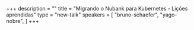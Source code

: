 +++
description = ""
title = "Migrando o Nubank para Kubernetes - Lições aprendidas"
type = "new-talk"
speakers = [
        "bruno-schaefer",
        "yago-nobre",
]
+++